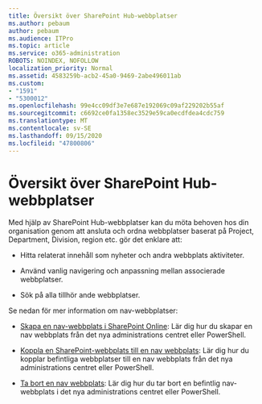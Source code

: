 ```yaml
---
title: Översikt över SharePoint Hub-webbplatser
ms.author: pebaum
author: pebaum
ms.audience: ITPro
ms.topic: article
ms.service: o365-administration
ROBOTS: NOINDEX, NOFOLLOW
localization_priority: Normal
ms.assetid: 4583259b-acb2-45a0-9469-2abe496011ab
ms.custom:
- "1591"
- "5300012"
ms.openlocfilehash: 99e4cc09df3e7e687e192069c09af229202b55af
ms.sourcegitcommit: c6692ce0fa1358ec3529e59ca0ecdfdea4cdc759
ms.translationtype: MT
ms.contentlocale: sv-SE
ms.lasthandoff: 09/15/2020
ms.locfileid: "47800806"
---
```

# <a name="sharepoint-hub-sites-overview"></a>Översikt över SharePoint Hub-webbplatser

Med hjälp av SharePoint Hub-webbplatser kan du möta behoven hos din organisation genom att ansluta och ordna webbplatser baserat på Project, Department, Division, region etc. gör det enklare att:

- Hitta relaterat innehåll som nyheter och andra webbplats aktiviteter.

- Använd vanlig navigering och anpassning mellan associerade webbplatser. 

- Sök på alla tillhör ande webbplatser.

Se nedan för mer information om nav-webbplatser:
- [Skapa en nav-webbplats i SharePoint Online](https://docs.microsoft.com/sharepoint/create-hub-site): Lär dig hur du skapar en nav webbplats från det nya administrations centret eller PowerShell.

- [Koppla en SharePoint-webbplats till en nav webbplats](https://support.office.com/article/associate-a-sharepoint-site-with-a-hub-site-ae0009fd-af04-4d3d-917d-88edb43efc05): Lär dig hur du kopplar befintliga webbplatser till en nav webbplats från det nya administrations centret eller PowerShell.

- [Ta bort en nav webbplats](https://docs.microsoft.com/sharepoint/remove-hub-site): Lär dig hur du tar bort en befintlig nav-webbplats i det nya administrations centret eller PowerShell.

